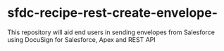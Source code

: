 # sfdc-recipe-rest-create-envelope-
This repository will aid end users in sending envelopes from Salesforce using DocuSign for Salesforce, Apex and REST API
